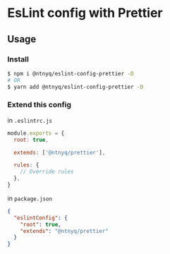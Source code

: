 # EsLint config with Prettier

## Usage

### Install

```bash
$ npm i @ntnyq/eslint-config-prettier -D
# OR
$ yarn add @ntnyq/eslint-config-prettier -D
```

### Extend this config

in `.eslintrc.js`

```js
module.exports = {
  root: true,

  extends: ['@ntnyq/prettier'],

  rules: {
    // Override rules
  },
}
```

in `package.json`

```json
{
  "eslintConfig": {
    "root": true,
    "extends": "@ntnyq/prettier"
  }
}
```
